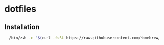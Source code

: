 # dotfiles

## Installation

```sh
  /bin/zsh -c "$(curl -fsSL https://raw.githubusercontent.com/Homebrew/install/HEAD/install.sh)"
```
